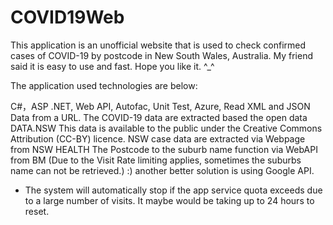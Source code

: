 # COVID19Web

This application is an unofficial website that is used to check confirmed cases of COVID-19 by postcode in New South Wales, Australia. My friend said it is easy to use and fast. Hope you like it. ^_^

The application used technologies are below:

C#，ASP .NET, Web API, Autofac, Unit Test, Azure, Read XML and JSON Data from a URL.
The COVID-19 data are extracted based the open data DATA.NSW
This data is available to the public under the Creative Commons Attribution (CC-BY) licence.
NSW case data are extracted via Webpage from NSW HEALTH
The Postcode to the suburb name function via WebAPI from BM
(Due to the Visit Rate limiting applies, sometimes the suburbs name can not be retrieved.)
:) another better solution is using Google API.

- The system will automatically stop if the app service quota exceeds due to a large number of visits. It maybe would be taking up to 24 hours to reset.
